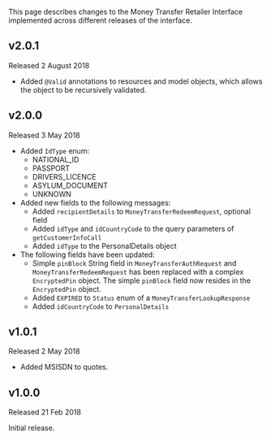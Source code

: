This page describes changes to the Money Transfer Retailer Interface implemented across different releases of the interface.

## v2.0.1

Released 2 August 2018
 - Added `@Valid` annotations to resources and model objects, which allows the object to be recursively validated. 

## v2.0.0

Released 3 May 2018

- Added `IdType` enum:
  - NATIONAL_ID
  - PASSPORT
  - DRIVERS_LICENCE
  - ASYLUM_DOCUMENT
  - UNKNOWN
- Added new fields to the following messages:
  - Added `recipientDetails` to `MoneyTransferRedeemRequest`, optional field
  - Added `idType` and `idCountryCode` to the query parameters of `getCustomerInfoCall`
  - Added `idType` to the PersonalDetails object
- The following fields have been updated:
  - Simple `pinBlock` String field in `MoneyTransferAuthRequest` and `MoneyTransferRedeemRequest` has been replaced with a complex `EncryptedPin` object. The simple `pinBlock` field now resides in the `EncryptedPin` object.
  - Added `EXPIRED` to `Status` enum of a `MoneyTransferLookupResponse`
  - Added `idCountryCode` to `PersonalDetails`

## v1.0.1

Released 2 May 2018

- Added MSISDN to quotes.

## v1.0.0

Released 21 Feb 2018

Initial release.
